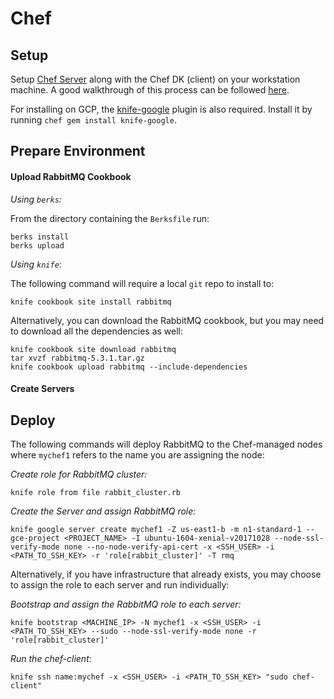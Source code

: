 Chef
===

Setup
---
Setup [Chef Server](https://docs.chef.io/install_server.html#standalone) along with the Chef DK (client) on your workstation machine. A good walkthrough of this process can be followed [here](https://learn.chef.io/modules/manage-a-node-chef-server#/).

For installing on GCP, the [knife-google](https://github.com/chef/knife-google) plugin is also required. Install it by running `chef gem install knife-google`.

Prepare Environment
---

#### Upload RabbitMQ Cookbook

_Using `berks`:_

From the directory containing the `Berksfile` run:

    berks install
    berks upload

_Using `knife`_:

The following command will require a local `git` repo to install to:

    knife cookbook site install rabbitmq

Alternatively, you can download the RabbitMQ cookbook, but you may need to download all the dependencies as well:

    knife cookbook site download rabbitmq
    tar xvzf rabbitmq-5.3.1.tar.gz
    knife cookbook upload rabbitmq --include-dependencies

#### Create Servers

Deploy
---

The following commands will deploy RabbitMQ to the Chef-managed nodes where `mychef1` refers to the name you are assigning the node:

_Create role for RabbitMQ cluster:_

    knife role from file rabbit_cluster.rb

_Create the Server and assign RabbitMQ role:_

    knife google server create mychef1 -Z us-east1-b -m n1-standard-1 --gce-project <PROJECT_NAME> -I ubuntu-1604-xenial-v20171028 --node-ssl-verify-mode none --no-node-verify-api-cert -x <SSH_USER> -i <PATH_TO_SSH_KEY> -r 'role[rabbit_cluster]' -T rmq

Alternatively, if you have infrastructure that already exists, you may choose to assign the role to each server and run individually:

_Bootstrap and assign the RabbitMQ role to each server:_

    knife bootstrap <MACHINE_IP> -N mychef1 -x <SSH_USER> -i <PATH_TO_SSH_KEY> --sudo --node-ssl-verify-mode none -r 'role[rabbit_cluster]'

_Run the chef-client:_

    knife ssh name:mychef -x <SSH_USER> -i <PATH_TO_SSH_KEY> "sudo chef-client"
